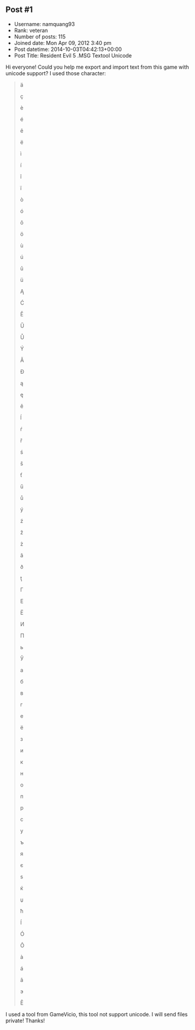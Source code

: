 ## Post #1
- Username: namquang93
- Rank: veteran
- Number of posts: 115
- Joined date: Mon Apr 09, 2012 3:40 pm
- Post datetime: 2014-10-03T04:42:13+00:00
- Post Title: Resident Evil 5 .MSG Textool Unicode

Hi everyone! Could you help me export and import text from this game with unicode support?
I used those character:

> ä
>
> ç
>
> è
>
> é
>
> ê
>
> ë
>
> ì
>
> í
>
> î
>
> ï
>
> ò
>
> ó
>
> ô
>
> ö
>
> ù
>
> ú
>
> û
>
> ü
>
> Ą
>
> Ć
>
> Ĕ
>
> Ű
>
> Ů
>
> Ý
>
> Ă
>
> Đ
>
> ą
>
> ę
>
> ě
>
> ĺ
>
> ŕ
>
> ř
>
> ś
>
> š
>
> ť
>
> ű
>
> ů
>
> ý
>
> ź
>
> ž
>
> ż
>
> ă
>
> ð
>
> ţ
>
> Г
>
> Е
>
> Ё
>
> И
>
> П
>
> ь
>
> Ў
>
> а
>
> б
>
> в
>
> г
>
> е
>
> ё
>
> з
>
> и
>
> к
>
> н
>
> о
>
> п
>
> р
>
> с
>
> у
>
> ъ
>
> я
>
> є
>
> ѕ
>
> ќ
>
> џ
>
> ћ
>
> Í
>
> Ó
>
> Ô
>
> à
>
> á
>
> â
>
> э
>
> Ê

I used a tool from GameVicio, this tool not support unicode. I will send files private! Thanks!
